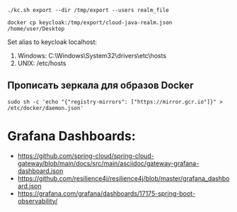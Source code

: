 ```shell
./kc.sh export --dir /tmp/export --users realm_file

docker cp keycloak:/tmp/export/cloud-java-realm.json /home/user/Desktop
```

Set alias to keycloak localhost:
1. Windows: C:\Windows\System32\drivers\etc\hosts
2. UNIX: /etc/hosts 

## Прописать зеркала для образов Docker

```shell
sudo sh -c 'echo "{"registry-mirrors": ["https://mirror.gcr.io"]}" > /etc/docker/daemon.json'
```

# Grafana Dashboards:

- https://github.com/spring-cloud/spring-cloud-gateway/blob/main/docs/src/main/asciidoc/gateway-grafana-dashboard.json
- https://github.com/resilience4j/resilience4j/blob/master/grafana_dashboard.json
- https://grafana.com/grafana/dashboards/17175-spring-boot-observability/